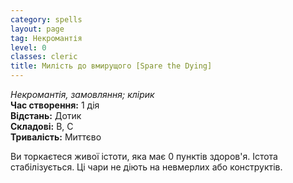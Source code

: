 ```yaml
---
category: spells
layout: page
tag: Некромантія
level: 0
classes: cleric
title: Милість до вмирущого [Spare the Dying]
---
```


_Некромантія, замовляння; клірик_    
**Час створення:** 1 дія    
**Відстань:** Дотик    
**Складові:** В, С    
**Тривалість:** Миттєво    

Ви торкаєтеся живої істоти, яка має 0 пунктів здоров'я. Істота стабілізується. Ці чари не діють на невмерлих або конструктів.
